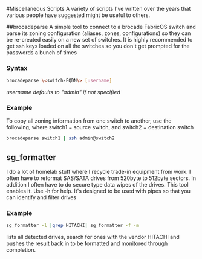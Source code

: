 #Miscellaneous Scripts
A variety of scripts I've written over the years that various people have suggested might be useful to others.

##brocadeparse
A simple tool to connect to a brocade FabricOS switch and parse its zoning configuration (aliases, zones, configurations) so they can be re-created easily on a new set of switches.  It is highly recommended to get ssh keys loaded on all the switches so you don't get prompted for the passwords a bunch of times

### Syntax
```bash
brocadeparse \<switch-FQDN\> [username]
```
_username defaults to "admin" if not specified_

### Example
To copy all zoning information from one switch to another, use the following, where switch1 = source switch, and switch2 = destination switch

```bash
brocadeparse switch1 | ssh admin@switch2
```

## sg_formatter
I do a lot of homelab stuff where I recycle trade-in equipment from work.  I often have to reformat SAS/SATA drives from 520byte to 512byte sectors.  In addition I often have to do secure type data wipes of the drives.  This tool enables it.  Use -h for help.  It's designed to be used with pipes so that you can identify and filter drives

### Example
```bash
sg_formatter -l |grep HITACHI| sg_formatter -f -m 
```

lists all detected drives, search for ones with the vendor HITACHI and pushes the result back in to be formatted and monitored through completion.

